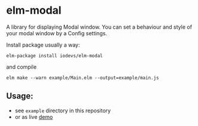 # elm-modal
A library for displaying Modal window. You can set a behaviour and style of your modal window by a Config settings.

Install package usually a way:
```
elm-package install iodevs/elm-modal
```

and compile
```
elm make --warn example/Main.elm --output=example/main.js
```

## Usage:
* see `example` directory in this repository
* or as live [demo](https://iodevs.github.io/elm-modal)
